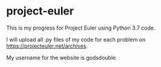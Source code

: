 # project-euler

This is my progress for Project Euler using Python 3.7 code.

I will upload all .py files of my code for each problem on https://projecteuler.net/archives.

My username for the website is godsdouble.
